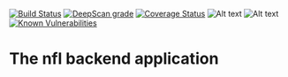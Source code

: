[![Build Status](https://travis-ci.org/toufikbakhtaoui/nfl-backend-app.svg?branch=master)](https://travis-ci.org/toufikbakhtaoui/nfl-backend-app)
[![DeepScan grade](https://deepscan.io/api/teams/7446/projects/9703/branches/129240/badge/grade.svg)](https://deepscan.io/dashboard#view=project&tid=7446&pid=9703&bid=129240)
[![Coverage Status](https://coveralls.io/repos/github/toufikbakhtaoui/nfl-backend-app/badge.svg?branch=master)](https://coveralls.io/github/toufikbakhtaoui/nfl-backend-app?branch=master)
![Alt text](https://www.code-inspector.com/project/4370/score/svg)
![Alt text](https://www.code-inspector.com/project/4370/status/svg)
[![Known Vulnerabilities](https://snyk.io/test/github/toufikbakhtaoui/nfl-backend-app/badge.svg?targetFile=package.json)](https://snyk.io/test/github/toufikbakhtaoui/nfl-backend-app?targetFile=package.json)

# The nfl backend application